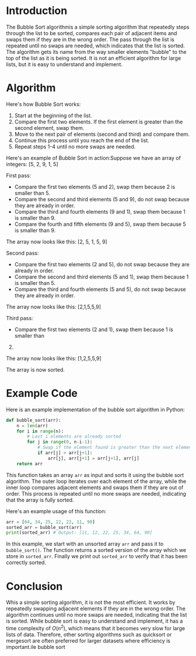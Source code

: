 # Introduction 
The Bubble Sort algorithmis a simple sorting algorithm that repeatedly steps through the list to be sorted, compares each pair of adjacent items and swaps them if they are in the wrong order. The pass through the list is repeated until no swaps are needed, which indicates that the list is sorted. The algorithm gets its name from the way smaller elements "bubble" to the top of the list as it is being sorted. It is not an efficient algorithm for large lists, but it is easy to understand and implement.

# Algorithm
Here's how Bubble Sort works:

1. Start at the beginning of the list.
2. Compare the first two elements. If the first element is greater than the second element, swap them.
3. Move to the next pair of elements (second and third) and compare them.
4. Continue this process until you reach the end of the list.
5. Repeat steps 1-4 until no more swaps are needed.

Here's an example of Bubble Sort in action:Suppose we have an array of integers: [5, 2, 9, 1, 5]

First pass:
- Compare the first two elements (5 and 2), swap them because 2 is smaller than 5.
- Compare the second and third elements (5 and 9), do not swap because they are already in order.
- Compare the third and fourth elements (9 and 1), swap them because 1 is smaller than 9.
- Compare the fourth and fifth elements (9 and 5), swap them because 5 is smaller than 9.

The array now looks like this: [2, 5, 1, 5, 9]

Second pass:
- Compare the first two elements (2 and 5), do not swap because they are already in order.
- Compare the second and third elements (5 and 1), swap them because 1 is smaller than 5.
- Compare the third and fourth elements (5 and 5), do not swap because they are already in order.

The array now looks like this: [2,1,5,5,9]

Third pass:
- Compare the first two elements (2 and 1), swap them because 1 is smaller than
2.

The array now looks like this: [1,2,5,5,9]

The array is now sorted.

# Example Code
Here is an example implementation of the bubble sort algorithm in Python:

```python
def bubble_sort(arr):
    n = len(arr)
    for i in range(n):
        # Last i elements are already sorted
        for j in range(0, n-i-1):
            # Swap if the element found is greater than the next element
            if arr[j] > arr[j+1]:
                arr[j], arr[j+1] = arr[j+1], arr[j]
    return arr
```

This function takes an array `arr` as input and sorts it using the bubble sort algorithm. The outer loop iterates over each element of the array, while the inner loop compares adjacent elements and swaps them if they are out of order. This process is repeated until no more swaps are needed, indicating that the array is fully sorted.

Here's an example usage of this function:

```python
arr = [64, 34, 25, 12, 22, 11, 90]
sorted_arr = bubble_sort(arr)
print(sorted_arr) # Output: [11, 12, 22, 25, 34, 64, 90]
```

In this example, we start with an unsorted array `arr` and pass it to `bubble_sort()`. The function returns a sorted version of the array which we store in `sorted_arr`. Finally we print out `sorted_arr` to verify that it has been correctly sorted. 

# Conclusion 
Whis a simple sorting algorithm, it is not the most efficient. It works by repeatedly swapping adjacent elements if they are in the wrong order. The algorithm continues until no more swaps are needed, indicating that the list is sorted. While bubble sort is easy to understand and implement, it has a time complexity of $O(n^{2})$, which means that it becomes very slow for large lists of data. Therefore, other sorting algorithms such as quicksort or mergesort are often preferred for larger datasets where efficiency is important.ile bubble sort 
